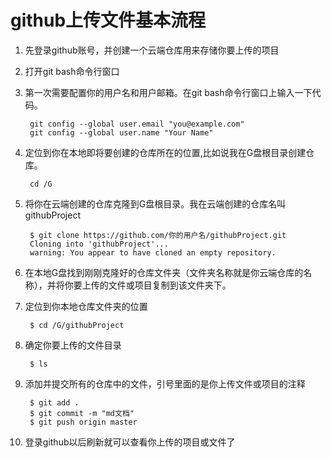 # github上传文件基本流程

1. 先登录github账号，并创建一个云端仓库用来存储你要上传的项目


2. 打开git bash命令行窗口


3. 第一次需要配置你的用户名和用户邮箱。在git bash命令行窗口上输入一下代码。

		git config --global user.email "you@example.com"
  		git config --global user.name "Your Name"

4. 定位到你在本地即将要创建的仓库所在的位置,比如说我在G盘根目录创建仓库。

		cd /G

5. 将你在云端创建的仓库克隆到G盘根目录。我在云端创建的仓库名叫githubProject

		$ git clone https://github.com/你的用户名/githubProject.git
		Cloning into 'githubProject'...
		warning: You appear to have cloned an empty repository.

6. 在本地G盘找到刚刚克隆好的仓库文件夹（文件夹名称就是你云端仓库的名称），并将你要上传的文件或项目复制到该文件夹下。

7. 定位到你本地仓库文件夹的位置

		
		$ cd /G/githubProject

8. 确定你要上传的文件目录
		
		$ ls

9. 添加并提交所有的仓库中的文件，引号里面的是你上传文件或项目的注释

		$ git add .
		$ git commit -m "md文档"
		$ git push origin master

10. 登录github以后刷新就可以查看你上传的项目或文件了



		


		

	